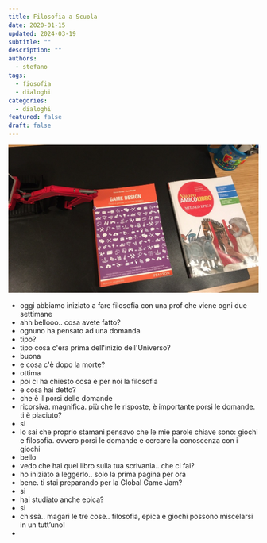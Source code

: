 ```yaml
---
title: Filosofia a Scuola
date: 2020-01-15
updated: 2024-03-19
subtitle: ""
description: ""
authors:
  - stefano
tags:
  - fiosofia
  - dialoghi
categories:
  - dialoghi
featured: false
draft: false
---
```

![](../../../assets/img/post/2020/filosofia_featured.jpg)

- oggi abbiamo iniziato a fare filosofia con una prof che viene ogni due settimane
- ahh bellooo.. cosa avete fatto?
- ognuno ha pensato ad una domanda
- tipo?
- tipo cosa c'era prima dell'inizio dell'Universo?
- buona
- e cosa c'è dopo la morte?
- ottima
- poi ci ha chiesto cosa è per noi la filosofia
- e cosa hai detto?
- che è il porsi delle domande
- ricorsiva. magnifica. più che le risposte, è importante porsi le domande. ti è piaciuto?
- si
- lo sai che proprio stamani pensavo che le mie parole chiave sono: giochi e filosofia. ovvero porsi le domande e cercare la conoscenza con i giochi
- bello
- vedo che hai quel libro sulla tua scrivania.. che ci fai?
- ho iniziato a leggerlo.. solo la prima pagina per ora
- bene. ti stai preparando per la Global Game Jam?
- si
- hai studiato anche epica?
- si
- chissà.. magari le tre cose.. filosofia, epica e giochi possono miscelarsi in un tutt’uno!
- 
